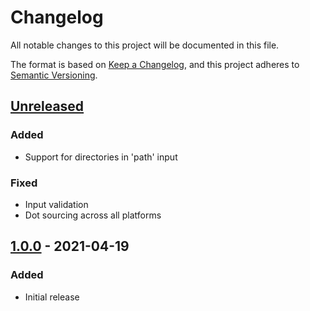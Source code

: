 # Changelog
All notable changes to this project will be documented in this file.

The format is based on [Keep a Changelog](https://keepachangelog.com/en/1.0.0/),
and this project adheres to [Semantic Versioning](https://semver.org/spec/v2.0.0.html).

## [Unreleased]
### Added
- Support for directories in 'path' input

### Fixed
- Input validation
- Dot sourcing across all platforms

## [1.0.0] - 2021-04-19
### Added
- Initial release

[Unreleased]: ENTER-URL-HERE
[1.0.0]: ENTER-URL-HERE